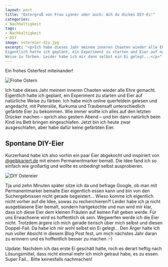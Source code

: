 ```yaml
---
layout: post
title: "Ostergruß von Frau Lyoner oder auch: Ach du dickes DIY-Ei!"
categories:
- Nachhaltigkeit
tags:
- Nachhaltigkeit
- DIY
image: ostereier-diy.jpg
excerpt: "<p>Ich habe dieses Jahr meinem inneren Chaoten wieder alle Ehre gemacht.
Eigentlich hatte ich geplant, ein Experiment zu starten und Eier auf natürliche
Weise zu färben. Leider habe ich mir dann selbst ein Ei gelegt...</p>"
---
```


Ein frohes Osterfest miteinander!

![Frohe Ostern]({{site.baseurl}}/assets/img/posts/frohe-ostern.jpg)

Ich habe dieses Jahr meinem inneren Chaoten wieder alle Ehre gemacht. Eigentlich
hatte ich geplant, ein Experiment zu starten und Eier auf natürliche Weise zu
färben. Ich habe mich online querfeldein gelesen und angedacht, mit Petersilie,
Kurkuma und Traubensaft unterschiedlich gefärbte Eier zu bekommen. Wie immer
wollte ich alles auf den letzten Drücker machen – sprich also gestern Abend –
und bin dann natürlich beim Kind ins Bett bringen eingeschlafen. Jetzt bin ich
heute zwar ausgeschlafen, aber habe dafür keine gefärbten Eier.

## Spontane DIY-Eier

Kurzerhand habe ich also vorhin ein paar Eier abgekocht und inspiriert von
[@gelbkariert.de](https://www.instagram.com/gelbkariert.de) mit einem
Permanentmarker bemalt. Die Idee fand ich so einfach wie großartig und wollte es
unbedingt selbst ausprobieren.

![DIY Ostereier]({{site.baseurl}}/assets/img/posts/ostereier-diy.jpg)

Tja und zehn Minuten später sitze ich da und befrage Google, ob man mit
Permanentmarker bemalte Eier eigentlich essen kann und bin von den
Suchergebnissen nicht gerade begeistert… Wieso komme ich eigentlich nicht vorher
auf die Idee, sowas zu recherchieren?! Leider habe ich ja nicht ausgeblasene
Eier bemalt, sondern hartgekochte und nun wird mir klar, dass ich diese Eier dem
kleinen Fräulein auf keinen Fall geben werde. Für uns Erwachsene wird es
hoffentlich ok sein. Wegwerfen werde ich die Eier nicht. Trotzdem ärgere ich
mich gerade tierisch über mich selbst und diesen Doppel-Fail. Da habe ich mir
wohl selbst ein Ei gelegt... Den Ärger halte ich nun voller Absicht in diesem
Blog Post fest, um mich nächstes Jahr daran zu erinnern und es hoffentlich
besser zu machen :-)

Update: Nachdem ich das erste Ei geschält hatte, roch es derart heftig nach
Lösungsmittel, dass nicht einmal mehr ich mich getraut habe, es zu essen. Super
Fail... Bitte keinesfalls nachmachen!

